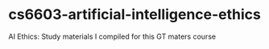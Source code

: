 # cs6603-artificial-intelligence-ethics
AI Ethics: Study materials I compiled for this GT maters course
